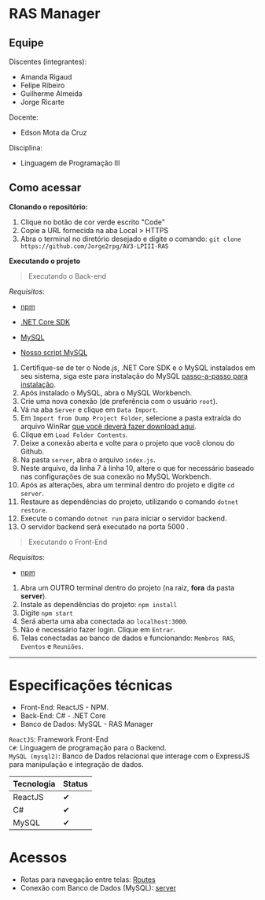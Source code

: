 # RAS Manager

## Equipe 

Discentes (integrantes):

- Amanda Rigaud
- Felipe Ribeiro
- Guilherme Almeida
- Jorge Ricarte

Docente:

- Edson Mota da Cruz

Disciplina:

- Linguagem de Programação III

## Como acessar

**Clonando o repositório:**<br/>
1. Clique no botão de cor verde escrito "Code"
2. Copie a URL fornecida na aba Local > HTTPS
3. Abra o terminal no diretório desejado e digite o comando: `git clone https://github.com/Jorge2rpg/AV3-LPIII-RAS`

**Executando o projeto**<br/>
> Executando o Back-end

*Requisitos*: 
- [npm](https://docs.npmjs.com/downloading-and-installing-node-js-and-npm)
- [.NET Core SDK](https://dotnet.microsoft.com/download)
- [MySQL](https://dev.mysql.com/downloads/installer/)

- [Nosso script MySQL](https://docs.google.com/document/d/17Ae6wyL0NVFgF1mbksu7tVYMInyjssj7VDAuagkcBpc/edit?usp=sharing)

1. Certifique-se de ter o Node.js, .NET Core SDK e o MySQL instalados em seu sistema, siga este para instalação do MySQL [passo-a-passo para instalação](https://youtu.be/KYaZVqHHXpM).
2. Após instalado o MySQL, abra o MySQL Workbench.
3. Crie uma nova conexão (de preferência com o usuário `root`).
4. Vá na aba `Server` e clique em `Data Import`.
5. Em `Import from Dump Project Folder`, selecione a pasta extraída do arquivo WinRar [que você deverá fazer download aqui](https://github.com/RAS-MANAGER/assets/blob/main/Dump20221113.rar).
6. Clique em `Load Folder Contents`. 
7. Deixe a conexão aberta e volte para o projeto que você clonou do Github.
8. Na pasta `server`, abra o arquivo `index.js`.
9. Neste arquivo, da linha 7 à linha 10, altere o que for necessário baseado nas configurações de sua conexão no MySQL Workbench.
10. Após as alterações, abra um terminal dentro do projeto e digite `cd server`.
11. Restaure as dependências do projeto, utilizando o comando `dotnet restore`.
12. Execute o comando `dotnet run` para iniciar o servidor backend.
13. O servidor backend será executado na porta 5000 .


> Executando o Front-End

*Requisitos*:
- [npm](https://docs.npmjs.com/downloading-and-installing-node-js-and-npm)

1. Abra um OUTRO terminal dentro do projeto (na raiz, **fora** da pasta **server**).
2. Instale as dependências do projeto: `npm install`
3. Digite `npm start`
4. Será aberta uma aba conectada ao `localhost:3000`.
5. Não é necessário fazer login. Clique em `Entrar`.
6. Telas conectadas ao banco de dados e funcionando: `Membros RAS`, `Eventos` e `Reuniões`.


---

# Especificações técnicas

- Front-End: ReactJS - NPM.
- Back-End: C# - .NET Core
- Banco de Dados: MySQL - RAS Manager

`ReactJS`: Framework Front-End<br/>
`C#`: Linguagem de programação para o Backend.<br/>
`MySQL (mysql2)`: Banco de Dados relacional que interage com o ExpressJS para manipulação e integração de dados.

Tecnologia | Status 
------ | ------
ReactJS | ✔ 
C#   | ✔ 
MySQL   | ✔

# Acessos

- Rotas para navegação entre telas: [Routes](src/Routes.js)
- Conexão com Banco de Dados (MySQL): [server](server/index.js)

